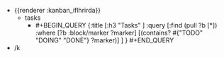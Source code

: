 - {{renderer :kanban_iflhrirda}}
	- tasks
		- #+BEGIN_QUERY
		  {:title [:h3 "Tasks" ]
		  :query [:find (pull ?b [*])
		  :where
		    [?b :block/marker ?marker]
		  [(contains? #{"TODO" "DOING" "DONE"} ?marker)]
		  ]
		  }
		  #+END_QUERY
- /k